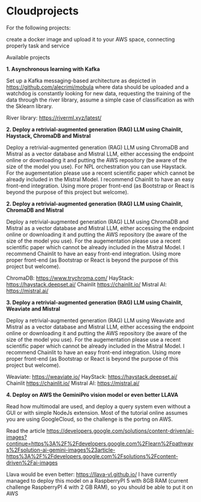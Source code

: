 # Cloudprojects


For the following projects:

create a docker image and upload it to your AWS space, connecting properly task and service


Available projects

**1. Asynchronous learning with Kafka**

Set up a Kafka messaging-based architecture as depicted in
https://github.com/alecrimi/mobula
where data should be uploaded and a watchdog is constantly looking for new data, requesting the training of the data through the river library, assume a simple case of classification as with the Sklearn library.

River library: https://riverml.xyz/latest/


**2. Deploy a retrivial-augmented generation (RAG) LLM using Chainlit, Haystack, ChromaDB and Mistral**

Deploy a retrivial-augmented generation (RAG) LLM using ChromaDB and Mistral as a vector database and Mistral LLM, either accessing the endpoint online or downloading it and putting the AWS repository (be aware of the size of the model you use). For NPL orchestration you can use Haystack.
For the augementation please use a recent scientific paper which cannot be already included in the Mistral Model.
I recommend Chainlit to have an easy front-end integration. Using more proper front-end (as Bootstrap or React is beyond the purpose of this project but welcome). 


**2. Deploy a retrivial-augmented generation (RAG) LLM using Chainlit, ChromaDB and Mistral**

Deploy a retrivial-augmented generation (RAG) LLM using ChromaDB and Mistral as a vector database and Mistral LLM, either accessing the endpoint online or downloading it and putting the AWS repository (be aware of the size of the model you use).
For the augementation please use a recent scientific paper which cannot be already included in the Mistral Model.
I recommend Chainlit to have an easy front-end integration. Using more proper front-end (as Bootstrap or React is beyond the purpose of this project but welcome). 

ChromaDB: https://www.trychroma.com/
HayStack: https://haystack.deepset.ai/
Chainlit https://chainlit.io/
Mistral AI: https://mistral.ai/


**3. Deploy a retrivial-augmented generation (RAG) LLM using Chainlit, Weaviate and Mistral**

Deploy a retrivial-augmented generation (RAG) LLM using Weaviate and Mistral as a vector database and Mistral LLM, either accessing the endpoint online or downloading it and putting the AWS repository (be aware of the size of the model you use).
For the augementation please use a recent scientific paper which cannot be already included in the Mistral Model.
I recommend Chainlit to have an easy front-end integration. Using more proper front-end (as Bootstrap or React is beyond the purpose of this project but welcome). 

Weaviate:  https://weaviate.io/ 
HayStack: https://haystack.deepset.ai/
Chainlit https://chainlit.io/
Mistral AI: https://mistral.ai/


**4. Deploy on AWS the GeminiPro vision model or even better LLAVA**

Read how multimodal are used, and deploy a query system even without a GUI or with simple NodeJs extension. 
Most of the tutorial online assumes you are using GoogleCloud, so the challenge is the portng on AWS.

Read the article
https://developers.google.com/solutions/content-driven/ai-images?continue=https%3A%2F%2Fdevelopers.google.com%2Flearn%2Fpathways%2Fsolution-ai-gemini-images%23article-https%3A%2F%2Fdevelopers.google.com%2Fsolutions%2Fcontent-driven%2Fai-images

Llava would be even better: https://llava-vl.github.io/
I have currently managed to deploy this model on a RaspberryPI 5 with 8GB RAM (current challenge RaspberryPI 4 with 2 GB RAM), so you should be able to put it on AWS
